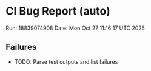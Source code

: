 # CI Bug Report (auto)
Run: 18839074908
Date: Mon Oct 27 11:16:17 UTC 2025

## Failures
- TODO: Parse test outputs and list failures
